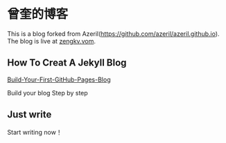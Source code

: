 # 曾奎的博客

This is a blog forked from Azeril(https://github.com/azeril/azeril.github.io). The blog is live at [zengkv.vom](http://zengkv.com/).

## How To Creat A Jekyll Blog

[Build-Your-First-GitHub-Pages-Blog](http://azeril.me/blog/Build-Your-First-GitHub-Pages-Blog.html)

Build your blog Step by step
## Just write

Start writing now！
